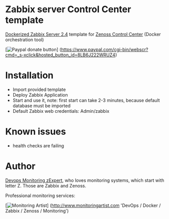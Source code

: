 Zabbix server Control Center template
=====================================

[Dockerized Zabbix Server 2.4](https://github.com/zabbix/zabbix-community-docker/) 
template for [Zenoss Control Center](http://controlcenter.io/) (Docker orchestration tool)

[![Paypal donate button](http://jangaraj.com/img/github-donate-button02.png)]
(https://www.paypal.com/cgi-bin/webscr?cmd=_s-xclick&hosted_button_id=8LB6J222WRUZ4)

Installation
============

- Import provided template
- Deploy Zabbix Application
- Start and use it, note: first start can take 2-3 minutes, because default 
database must be imported
- Default Zabbix web credentials: Admin/zabbix

Known issues
============

- health checks are failing

Author
======

[Devops Monitoring zExpert](http://www.jangaraj.com 'DevOps / Docker / Zabbix / Zenoss / Monitoring'), who loves monitoring 
systems, which start with letter Z. Those are Zabbix and Zenoss.

Professional monitoring services:

[![Monitoring Artist](http://monitoringartist.com/img/github-monitoring-artist-logo.jpg)]
(http://www.monitoringartist.com 'DevOps / Docker / Zabbix / Zenoss / Monitoring')
